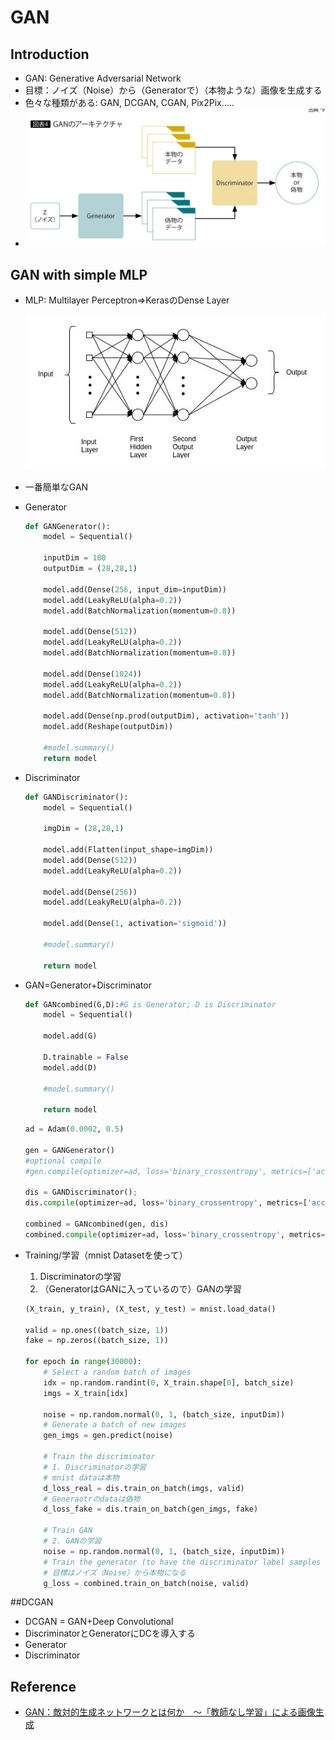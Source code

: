 # GAN

## Introduction

- GAN: Generative Adversarial Network
- 目標：ノイズ（Noise）から（Generatorで）（本物ような）画像を生成する
- 色々な種類がある: GAN, DCGAN, CGAN, Pix2Pix.....
- ![](img/gan/gan.jpg)

## GAN with simple MLP

- MLP: Multilayer Perceptron=>KerasのDense Layer

  ![](img/gan/mlp.jpeg)

- 一番簡単なGAN

- Generator

  ```python
  def GANGenerator():
      model = Sequential()
      
      inputDim = 100
      outputDim = (28,28,1)
      
      model.add(Dense(256, input_dim=inputDim))
      model.add(LeakyReLU(alpha=0.2))
      model.add(BatchNormalization(momentum=0.8))
      
      model.add(Dense(512))
      model.add(LeakyReLU(alpha=0.2))
      model.add(BatchNormalization(momentum=0.8))
          
      model.add(Dense(1024))
      model.add(LeakyReLU(alpha=0.2))
      model.add(BatchNormalization(momentum=0.8))
      
      model.add(Dense(np.prod(outputDim), activation='tanh'))    
      model.add(Reshape(outputDim))
      
      #model.summary()    
      return model
  ```

- Discriminator

  ```python
  def GANDiscriminator():
      model = Sequential()
          
      imgDim = (28,28,1)
      
      model.add(Flatten(input_shape=imgDim))
      model.add(Dense(512))
      model.add(LeakyReLU(alpha=0.2))
      
      model.add(Dense(256))
      model.add(LeakyReLU(alpha=0.2))
      
      model.add(Dense(1, activation='sigmoid'))    
      
      #model.summary()
      
      return model
  ```

- GAN=Generator+Discriminator

  ```python
  def GANcombined(G,D):#G is Generator; D is Discriminator
      model = Sequential()
      
      model.add(G)
      
      D.trainable = False
      model.add(D)
      
      #model.summary()
      
      return model
  ```

  ```python
  ad = Adam(0.0002, 0.5)
  
  gen = GANGenerator()
  #optional compile
  #gen.compile(optimizer=ad, loss='binary_crossentropy', metrics=['accuracy'])
  
  dis = GANDiscriminator();
  dis.compile(optimizer=ad, loss='binary_crossentropy', metrics=['accuracy'])
  
  combined = GANcombined(gen, dis)
  combined.compile(optimizer=ad, loss='binary_crossentropy', metrics=['accuracy'])
  ```

- Training/学習（mnist Datasetを使って）

  1. Discriminatorの学習
  2. （GeneratorはGANに入っているので）GANの学習

  ```python
  (X_train, y_train), (X_test, y_test) = mnist.load_data()
  
  valid = np.ones((batch_size, 1))
  fake = np.zeros((batch_size, 1))
  
  for epoch in range(30000):   
      # Select a random batch of images
      idx = np.random.randint(0, X_train.shape[0], batch_size)
      imgs = X_train[idx]
  
      noise = np.random.normal(0, 1, (batch_size, inputDim))
      # Generate a batch of new images
      gen_imgs = gen.predict(noise)
  
      # Train the discriminator
      # 1. Discriminatorの学習
      # mnist dataは本物
      d_loss_real = dis.train_on_batch(imgs, valid)
      # Generaotrのdataは偽物
      d_loss_fake = dis.train_on_batch(gen_imgs, fake)        
  
      # Train GAN
      # 2. GANの学習
      noise = np.random.normal(0, 1, (batch_size, inputDim))
      # Train the generator (to have the discriminator label samples as valid)
      # 目標はノイズ（Noise）から本物になる
      g_loss = combined.train_on_batch(noise, valid)
  ```

  

##DCGAN 

- DCGAN = GAN+Deep Convolutional
- DiscriminatorとGeneratorにDCを導入する
- Generator
- Discriminator

## Reference

- [GAN：敵対的生成ネットワークとは何か　～「教師なし学習」による画像生成](https://www.imagazine.co.jp/gan%EF%BC%9A%E6%95%B5%E5%AF%BE%E7%9A%84%E7%94%9F%E6%88%90%E3%83%8D%E3%83%83%E3%83%88%E3%83%AF%E3%83%BC%E3%82%AF%E3%81%A8%E3%81%AF%E4%BD%95%E3%81%8B%E3%80%80%EF%BD%9E%E3%80%8C%E6%95%99%E5%B8%AB/)

